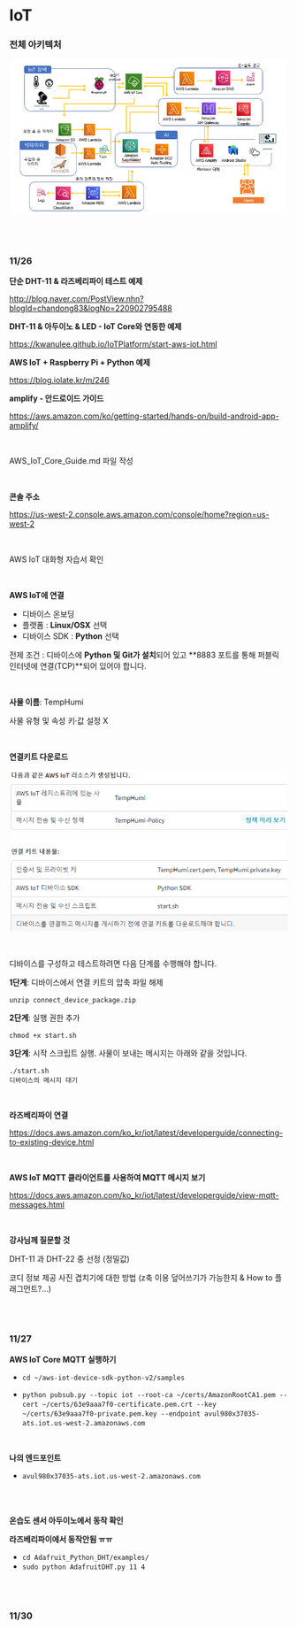 # IoT

### 전체 아키텍처

![image-20201126095737081](README.assets/image-20201126095737081.png)  

<br>

<br>

### 11/26

**단순 DHT-11 & 라즈베리파이 테스트 예제**

http://blog.naver.com/PostView.nhn?blogId=chandong83&logNo=220902795488

**DHT-11 & 아두이노 & LED - IoT Core와 연동한 예제**

https://kwanulee.github.io/IoTPlatform/start-aws-iot.html

**AWS IoT + Raspberry Pi + Python 예제**

https://blog.iolate.kr/m/246

**amplify - 안드로이드 가이드**

https://aws.amazon.com/ko/getting-started/hands-on/build-android-app-amplify/

<br>

AWS_IoT_Core_Guide.md 파일 작성

<br>

**콘솔 주소**

https://us-west-2.console.aws.amazon.com/console/home?region=us-west-2

<br>

AWS IoT 대화형 자습서 확인

<br>

**AWS IoT에 연결** 

-   디바이스 온보딩 
-   플랫폼 : **Linux/OSX** 선택
-   디바이스 SDK : **Python** 선택

전제 조건 : 디바이스에 **Python 및 Git가 설치**되어 있고 **8883 포트를 통해 퍼블릭 인터넷에 연결(TCP)**되어 있어야 합니다.

<br>

**사물 이름**: TempHumi

사물 유형 및 속성 키·값 설정 X

<br>

**연결키트 다운로드**

![image-20201126105420574](README.assets/image-20201126105420574.png)  

<br>

디바이스를 구성하고 테스트하려면 다음 단계를 수행해야 합니다.

**1단계**: 디바이스에서 연결 키트의 압축 파일 해제

```
unzip connect_device_package.zip
```

**2단계**: 실행 권한 추가

```
chmod +x start.sh
```

**3단계**: 시작 스크립트 실행. 사물이 보내는 메시지는 아래와 같을 것입니다.

```
./start.sh
디바이스의 메시지 대기
```

<br>

**라즈베리파이 연결**

https://docs.aws.amazon.com/ko_kr/iot/latest/developerguide/connecting-to-existing-device.html

<br>

**AWS IoT MQTT 클라이언트를 사용하여 MQTT 메시지 보기**

https://docs.aws.amazon.com/ko_kr/iot/latest/developerguide/view-mqtt-messages.html

<br>

**강사님께 질문할 것**

DHT-11 과 DHT-22 중 선정 (정밀값)

코디 정보 제공 사진 겹치기에 대한 방법 (z축 이용 덮어쓰기가 가능한지 & How to 플래그먼트?...)

<br>

<br>

### 11/27

**AWS IoT Core MQTT 실행하기**

-   `cd ~/aws-iot-device-sdk-python-v2/samples`

-   `python pubsub.py --topic iot --root-ca ~/certs/AmazonRootCA1.pem --cert ~/certs/63e9aaa7f0-certificate.pem.crt --key ~/certs/63e9aaa7f0-private.pem.key --endpoint avul980x37035-ats.iot.us-west-2.amazonaws.com`

<br>

**나의 엔드포인트**

-   `avul980x37035-ats.iot.us-west-2.amazonaws.com`

<br>

<br>

**온습도 센서 아두이노에서 동작 확인**

**라즈베리파이에서 동작안됨 ㅠㅠ**

-   `cd Adafruit_Python_DHT/examples/`
-   `sudo python AdafruitDHT.py 11 4`

<br>

<br>

### 11/30